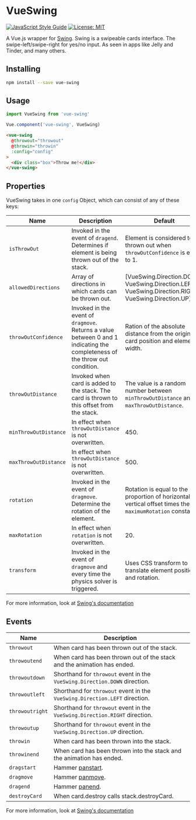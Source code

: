 # VueSwing

[![JavaScript Style Guide](https://img.shields.io/badge/code_style-standard-brightgreen.svg)](https://standardjs.com)
[![License: MIT](https://img.shields.io/badge/License-MIT-yellow.svg)](https://opensource.org/licenses/MIT)

A Vue.js wrapper for [Swing](https://github.com/gajus/swing). Swing is a swipeable cards interface. The swipe-left/swipe-right for yes/no input. As seen in apps like Jelly and Tinder, and many others.

## Installing

```sh
npm install --save vue-swing
```

## Usage

```js
import VueSwing from 'vue-swing'

Vue.component('vue-swing', VueSwing)
```

```html
<vue-swing
  @throwout="throwout"
  @throwin="throwin"
  :config="config"
>
  <div class="box">Throw me!</div>
</vue-swing>
```

## Properties

VueSwing takes in one `config` Object, which can consist of any of these keys:

| Name | Description | Default |
| --- | --- | --- |
| `isThrowOut` | Invoked in the event of `dragend`. Determines if element is being thrown out of the stack. | Element is considered to be thrown out when `throwOutConfidence` is equal to 1. |
| `allowedDirections` | Array of directions in which cards can be thrown out. | [VueSwing.Direction.DOWN, VueSwing.Direction.LEFT, VueSwing.Direction.RIGHT, VueSwing.Direction.UP]. |
| `throwOutConfidence` | Invoked in the event of `dragmove`. Returns a value between 0 and 1 indicating the completeness of the throw out condition. | Ration of the absolute distance from the original card position and element width. |
| `throwOutDistance` | Invoked when card is added to the stack. The card is thrown to this offset from the stack. | The value is a random number between `minThrowOutDistance` and `maxThrowOutDistance`. |
| `minThrowOutDistance` | In effect when `throwOutDistance` is not overwritten. | 450. |
| `maxThrowOutDistance` | In effect when `throwOutDistance` is not overwritten. | 500. |
| `rotation` | Invoked in the event of `dragmove`. Determine the rotation of the element. | Rotation is equal to the proportion of horizontal and vertical offset times the `maximumRotation` constant. |
| `maxRotation` | In effect when `rotation` is not overwritten. | 20. |
| `transform` | Invoked in the event of `dragmove` and every time the physics solver is triggered. | Uses CSS transform to translate element position and rotation. |

For more information, look at [Swing's documentation](https://github.com/gajus/swing#configuration)

## Events

| Name            | Description                                                             |
| --------------- | ----------------------------------------------------------------------- |
| `throwout`      | When card has been thrown out of the stack.                             |
| `throwoutend`   | When card has been thrown out of the stack and the animation has ended. |
| `throwoutdown`  | Shorthand for `throwout` event in the `VueSwing.Direction.DOWN` direction.       |
| `throwoutleft`  | Shorthand for `throwout` event in the `VueSwing.Direction.LEFT` direction.       |
| `throwoutright` | Shorthand for `throwout` event in the `VueSwing.Direction.RIGHT` direction.      |
| `throwoutup`    | Shorthand for `throwout` event in the `VueSwing.Direction.UP` direction.         |
| `throwin`       | When card has been thrown into the stack.                               |
| `throwinend`    | When card has been thrown into the stack and the animation has ended.   |
| `dragstart`     | Hammer [panstart](http://hammerjs.github.io/recognizer-pan/).           |
| `dragmove`      | Hammer [panmove](http://hammerjs.github.io/recognizer-pan/).            |
| `dragend`       | Hammer [panend](http://hammerjs.github.io/recognizer-pan/).             |
| `destroyCard`   | When card.destroy calls stack.destroyCard.                              |

For more information, look at [Swing's documentation](https://github.com/gajus/swing#events)

